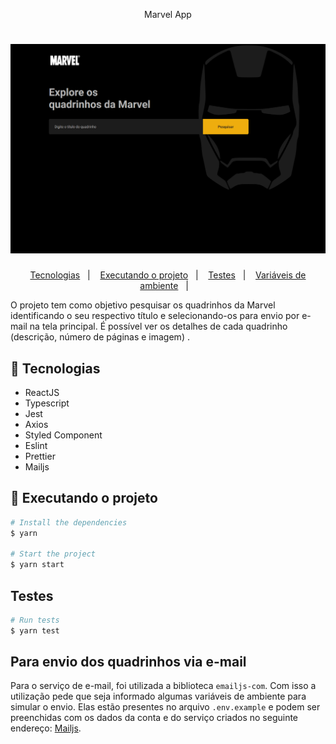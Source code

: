 <p align="center" >
  Marvel App
</p>

<h1 align="center">
    <img alt="Marvel" title="Marvel" src=".github/marvel.png" />
</h1>

<p align="center">
  <a href="#-tecnologias">Tecnologias</a>&nbsp;&nbsp;&nbsp;|&nbsp;&nbsp;&nbsp;
  <a href="#-executando-o-projeto">Executando o projeto</a>&nbsp;&nbsp;&nbsp;|&nbsp;&nbsp;&nbsp;
  <a href="#-testes">Testes</a>&nbsp;&nbsp;&nbsp;|&nbsp;&nbsp;&nbsp;
  <a href="#-para-envio-dos-quadrinhos-via-e-mail">Variáveis de ambiente</a>&nbsp;&nbsp;&nbsp;|&nbsp;&nbsp;&nbsp;
</p>

O projeto tem como objetivo pesquisar os quadrinhos da Marvel identificando o seu respectivo título e selecionando-os para envio por e-mail na tela principal. É possível ver os detalhes de cada quadrinho (descrição, número de páginas e imagem) .

## 🧪 Tecnologias

- ReactJS
- Typescript
- Jest
- Axios
- Styled Component
- Eslint
- Prettier
- Mailjs

## 🚀 Executando o projeto

```bash
# Install the dependencies
$ yarn

# Start the project
$ yarn start
```

## Testes

```bash
# Run tests
$ yarn test
```

## Para envio dos quadrinhos via e-mail

Para o serviço de e-mail, foi utilizada a biblioteca `emailjs-com`. Com isso a utilização pede que seja informado algumas variáveis de ambiente para simular o envio. Elas estão presentes no arquivo `.env.example` e podem ser preenchidas com os dados da conta e do serviço criados no seguinte endereço: [Mailjs](https://www.emailjs.com/).

